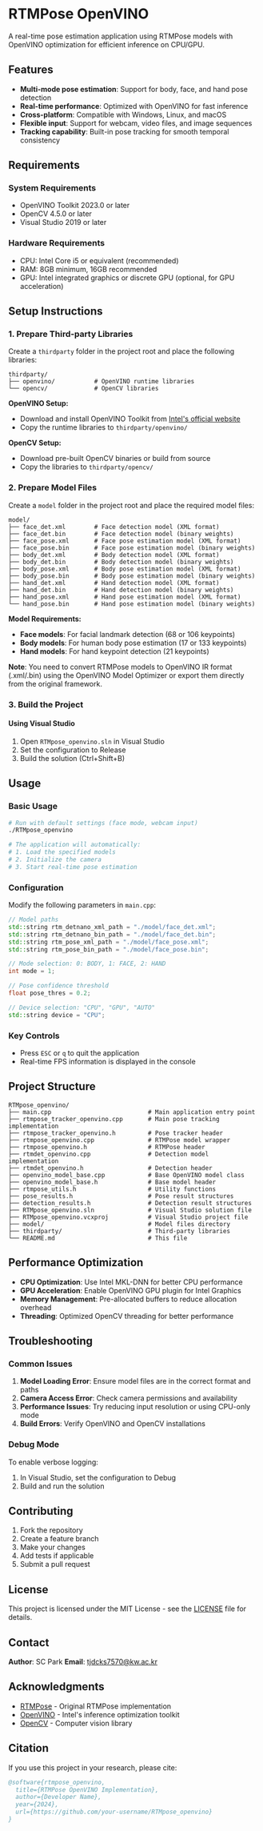 # RTMPose OpenVINO

A real-time pose estimation application using RTMPose models with OpenVINO optimization for efficient inference on CPU/GPU.

## Features

- **Multi-mode pose estimation**: Support for body, face, and hand pose detection
- **Real-time performance**: Optimized with OpenVINO for fast inference
- **Cross-platform**: Compatible with Windows, Linux, and macOS
- **Flexible input**: Support for webcam, video files, and image sequences
- **Tracking capability**: Built-in pose tracking for smooth temporal consistency

## Requirements

### System Requirements
- OpenVINO Toolkit 2023.0 or later
- OpenCV 4.5.0 or later
- Visual Studio 2019 or later

### Hardware Requirements
- CPU: Intel Core i5 or equivalent (recommended)
- RAM: 8GB minimum, 16GB recommended
- GPU: Intel integrated graphics or discrete GPU (optional, for GPU acceleration)

## Setup Instructions

### 1. Prepare Third-party Libraries

Create a `thirdparty` folder in the project root and place the following libraries:

```
thirdparty/
├── openvino/           # OpenVINO runtime libraries
└── opencv/             # OpenCV libraries
```

**OpenVINO Setup:**
- Download and install OpenVINO Toolkit from [Intel's official website](https://docs.openvino.ai/latest/openvino_docs_install_guides_overview.html)
- Copy the runtime libraries to `thirdparty/openvino/`

**OpenCV Setup:**
- Download pre-built OpenCV binaries or build from source
- Copy the libraries to `thirdparty/opencv/`

### 2. Prepare Model Files

Create a `model` folder in the project root and place the required model files:

```
model/
├── face_det.xml        # Face detection model (XML format)
├── face_det.bin        # Face detection model (binary weights)
├── face_pose.xml       # Face pose estimation model (XML format)
├── face_pose.bin       # Face pose estimation model (binary weights)
├── body_det.xml        # Body detection model (XML format)
├── body_det.bin        # Body detection model (binary weights)
├── body_pose.xml       # Body pose estimation model (XML format)
├── body_pose.bin       # Body pose estimation model (binary weights)
├── hand_det.xml        # Hand detection model (XML format)
├── hand_det.bin        # Hand detection model (binary weights)
├── hand_pose.xml       # Hand pose estimation model (XML format)
└── hand_pose.bin       # Hand pose estimation model (binary weights)
```

**Model Requirements:**
- **Face models**: For facial landmark detection (68 or 106 keypoints)
- **Body models**: For human body pose estimation (17 or 133 keypoints)
- **Hand models**: For hand keypoint detection (21 keypoints)

**Note**: You need to convert RTMPose models to OpenVINO IR format (.xml/.bin) using the OpenVINO Model Optimizer or export them directly from the original framework.

### 3. Build the Project

#### Using Visual Studio

1. Open `RTMpose_openvino.sln` in Visual Studio
2. Set the configuration to Release
3. Build the solution (Ctrl+Shift+B)

## Usage

### Basic Usage

```bash
# Run with default settings (face mode, webcam input)
./RTMpose_openvino

# The application will automatically:
# 1. Load the specified models
# 2. Initialize the camera
# 3. Start real-time pose estimation
```

### Configuration

Modify the following parameters in `main.cpp`:

```cpp
// Model paths
std::string rtm_detnano_xml_path = "./model/face_det.xml";
std::string rtm_detnano_bin_path = "./model/face_det.bin";
std::string rtm_pose_xml_path = "./model/face_pose.xml";
std::string rtm_pose_bin_path = "./model/face_pose.bin";

// Mode selection: 0: BODY, 1: FACE, 2: HAND
int mode = 1;

// Pose confidence threshold
float pose_thres = 0.2;

// Device selection: "CPU", "GPU", "AUTO"
std::string device = "CPU";
```

### Key Controls

- Press `ESC` or `q` to quit the application
- Real-time FPS information is displayed in the console

## Project Structure

```
RTMpose_openvino/
├── main.cpp                           # Main application entry point
├── rtmpose_tracker_openvino.cpp       # Main pose tracking implementation
├── rtmpose_tracker_openvino.h         # Pose tracker header
├── rtmpose_openvino.cpp               # RTMPose model wrapper
├── rtmpose_openvino.h                 # RTMPose header
├── rtmdet_openvino.cpp                # Detection model implementation
├── rtmdet_openvino.h                  # Detection header
├── openvino_model_base.cpp            # Base OpenVINO model class
├── openvino_model_base.h              # Base model header
├── rtmpose_utils.h                    # Utility functions
├── pose_results.h                     # Pose result structures
├── detection_results.h                # Detection result structures
├── RTMpose_openvino.sln               # Visual Studio solution file
├── RTMpose_openvino.vcxproj           # Visual Studio project file
├── model/                             # Model files directory
├── thirdparty/                        # Third-party libraries
└── README.md                          # This file
```

## Performance Optimization

- **CPU Optimization**: Use Intel MKL-DNN for better CPU performance
- **GPU Acceleration**: Enable OpenVINO GPU plugin for Intel Graphics
- **Memory Management**: Pre-allocated buffers to reduce allocation overhead
- **Threading**: Optimized OpenCV threading for better performance

## Troubleshooting

### Common Issues

1. **Model Loading Error**: Ensure model files are in the correct format and paths
2. **Camera Access Error**: Check camera permissions and availability
3. **Performance Issues**: Try reducing input resolution or using CPU-only mode
4. **Build Errors**: Verify OpenVINO and OpenCV installations

### Debug Mode

To enable verbose logging:

1. In Visual Studio, set the configuration to Debug
2. Build and run the solution

## Contributing

1. Fork the repository
2. Create a feature branch
3. Make your changes
4. Add tests if applicable
5. Submit a pull request

## License

This project is licensed under the MIT License - see the [LICENSE](LICENSE) file for details.

## Contact

**Author**: SC Park
**Email**: tjdcks7570@kw.ac.kr

## Acknowledgments

- [RTMPose](https://github.com/open-mmlab/mmpose/tree/main/projects/rtmpose) - Original RTMPose implementation
- [OpenVINO](https://github.com/openvinotoolkit/openvino) - Intel's inference optimization toolkit
- [OpenCV](https://opencv.org/) - Computer vision library

## Citation

If you use this project in your research, please cite:

```bibtex
@software{rtmpose_openvino,
  title={RTMPose OpenVINO Implementation},
  author={Developer Name},
  year={2024},
  url={https://github.com/your-username/RTMpose_openvino}
}
``` 